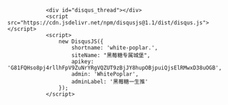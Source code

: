 <!-- disqus -->
                <div id="disqus_thread"></div>
                <script src="https://cdn.jsdelivr.net/npm/disqusjs@1.1/dist/disqus.js"></script>
                <script>
                    new DisqusJS({
                        shortname: 'white-poplar.',
                        siteName: "黑莓糖专属城堡",
                        apikey: 'G81FQHso8pj4rllhFpV9ZuNrYRgVQZUT9zBjJY8hupOBjpuiQjsElRMwxD38uOGB',
                        admin: 'WhitePoplar',
                        adminLabel: '黑莓糖一生推'
                    });
                </script>
<!-- /disqus -->